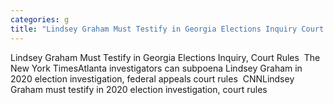 ```yaml
---
categories: g
title: "Lindsey Graham Must Testify in Georgia Elections Inquiry Court Rules  The New York Times"
---
```

Lindsey Graham Must Testify in Georgia Elections Inquiry, Court Rules&nbsp;&nbsp;The New York TimesAtlanta investigators can subpoena Lindsey Graham in 2020 election investigation, federal appeals court rules&nbsp;&nbsp;CNNLindsey Graham must testify in 2020 election investigation, court rules&nbsp;